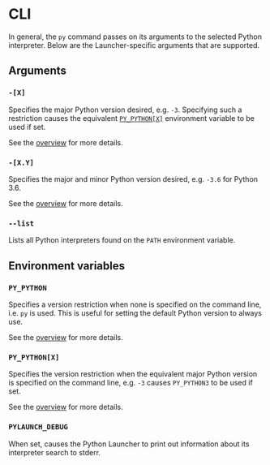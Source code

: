 # CLI

In general, the `py` command passes on its arguments to the selected Python interpreter. Below are the Launcher-specific arguments that are supported.

## Arguments

### `-[X]`

Specifies the major Python version desired, e.g. `-3`. Specifying such a restriction causes the equivalent [`PY_PYTHON[X]`](#py_pythonx) environment variable to be used if set.

See the [overview](index.md#on-the-command-line) for more details.

### `-[X.Y]`

Specifies the major and minor Python version desired, e.g. `-3.6` for Python 3.6.

See the [overview](index.md#on-the-command-line) for more details.

### `--list`

Lists all Python interpreters found on the `PATH` environment variable.

## Environment variables

### `PY_PYTHON`

Specifies a version restriction when none is specified on the command line, i.e. `py` is used. This is useful for setting the default Python version to always use.

See the [overview](index.md#environment-variables) for more details.

### `PY_PYTHON[X]`

Specifies the version restriction when the equivalent major Python version is specified on the command line, e.g. `-3` causes `PY_PYTHON3` to be used if set.

See the [overview](index.md#environment-variables) for more details.

### `PYLAUNCH_DEBUG`

When set, causes the Python Launcher to print out information about its interpreter search to stderr.

